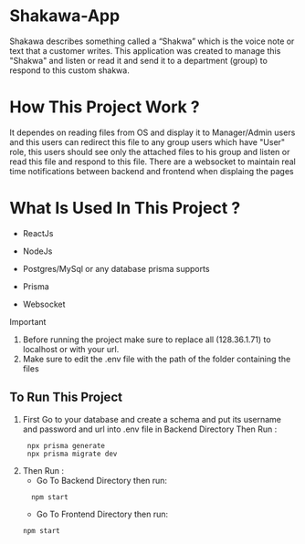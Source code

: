 # Shakawa-App
Shakawa describes something called a “Shakwa” which is the voice note or text that a customer writes.
This application was created to manage this "Shakwa" and listen or read it and send it to a department (group) to respond to this custom shakwa.
# How This Project Work ?
It dependes on reading files from OS and display it to Manager/Admin users and this users can redirect this file to any group users which have "User" role, this users should see only the attached files to his group and listen or read this file and respond to this file.
There are a websocket to maintain real time notifications between backend and frontend when displaing the pages
# What Is Used In This Project ? 
- ReactJs
* NodeJs
+ Postgres/MySql or any database prisma supports
* Prisma
- Websocket

> [!IMPORTANT]
>1. Before running the project make sure to replace all (128.36.1.71) to localhost or with your url.
>2. Make sure to edit the .env file with the path of the folder containing the files

## To Run This Project
1. First Go to your database and create a schema and put its username and password and url into .env file in Backend Directory Then Run :
     ```
      npx prisma generate
      npx prisma migrate dev
    ```
2. Then Run :
   -  Go To Backend Directory then run:
    ```
      npm start
    ```
   - Go To Frontend Directory then run:
    ```
    npm start
    ```
